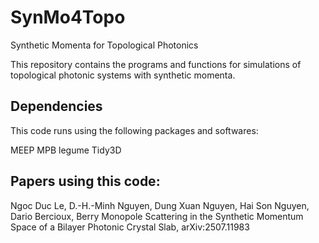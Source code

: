 # SynMo4Topo
Synthetic Momenta for Topological Photonics

This repository contains the programs and functions for simulations of topological photonic systems with synthetic momenta.

## Dependencies
This code runs using the following packages and softwares:

MEEP
MPB
legume
Tidy3D

## Papers using this code:
Ngoc Duc Le, D.-H.-Minh Nguyen, Dung Xuan Nguyen, Hai Son Nguyen, Dario Bercioux, Berry Monopole Scattering in the Synthetic Momentum Space of a Bilayer Photonic Crystal Slab, arXiv:2507.11983

